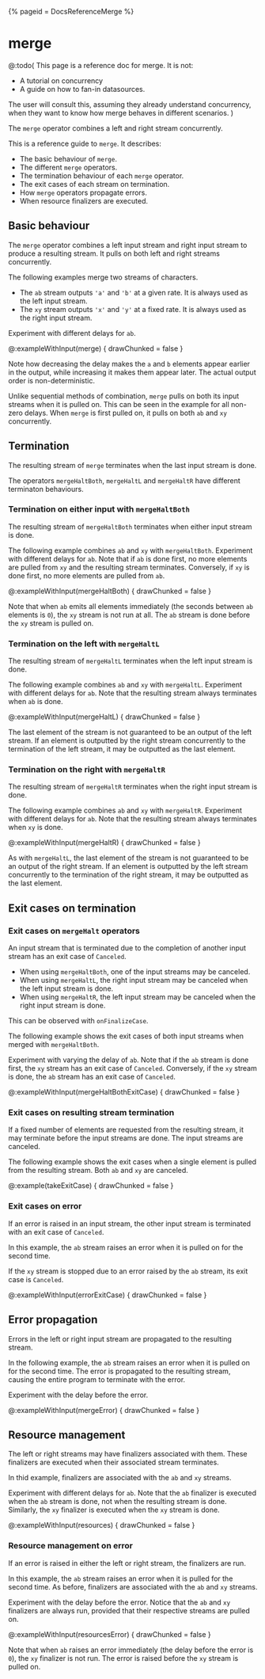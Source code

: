 {%
  pageid = DocsReferenceMerge
%}

# merge

@:todo(
This page is a reference doc for merge. It is not:
 - A tutorial on concurrency
 - A guide on how to fan-in datasources.
 
The user will consult this, assuming they already understand concurrency, when they want to know how merge behaves in different scenarios.
)

The `merge` operator combines a left and right stream concurrently.

This is a reference guide to `merge`. It describes:

 - The basic behaviour of `merge`.
 - The different `merge` operators.
 - The termination behaviour of each `merge` operator.
 - The exit cases of each stream on termination.
 - How `merge` operators propagate errors.
 - When resource finalizers are executed.
 
## Basic behaviour

The `merge` operator combines a left input stream and right input stream to produce a resulting stream. It pulls on both left and right streams concurrently.

The following examples merge two streams of characters. 

 - The `ab` stream outputs `'a'` and `'b'` at a given rate. It is always used as the left input stream.
 - The `xy` stream outputs `'x'` and `'y'` at a fixed rate. It is always used as the right input stream.

Experiment with different delays for `ab`. 

@:exampleWithInput(merge) {
  drawChunked = false
}

Note how decreasing the delay makes the `a` and `b` elements appear earlier in the output, while increasing it makes them appear later. The actual output order is non-deterministic.

Unlike sequential methods of combination, `merge` pulls on both its input streams when it is pulled on. This can be seen in the example for all non-zero delays. When `merge` is first pulled on, it pulls on both `ab` and `xy` concurrently.

## Termination

The resulting stream of `merge` terminates when the last input stream is done.

The operators `mergeHaltBoth`, `mergeHaltL` and `mergeHaltR` have different terminaton behaviours.

### Termination on either input with `mergeHaltBoth`

The resulting stream of `mergeHaltBoth` terminates when either input stream is done.

The following example combines `ab` and `xy` with `mergeHaltBoth`. Experiment with different delays for `ab`. Note that if `ab` is done first, no more elements are pulled from `xy` and the resulting stream terminates. Conversely, if `xy` is done first, no more elements are pulled from `ab`.

@:exampleWithInput(mergeHaltBoth) {
  drawChunked = false
}

Note that when `ab` emits all elements immediately (the seconds between `ab` elements is `0`), the `xy` stream is not run at all. The `ab` stream is done before the `xy` stream is pulled on.

### Termination on the left with `mergeHaltL`

The resulting stream of `mergeHaltL` terminates when the left input stream is done.

The following example combines `ab` and `xy` with `mergeHaltL`. Experiment with different delays for `ab`. Note that the resulting stream always terminates when `ab` is done.

@:exampleWithInput(mergeHaltL) {
  drawChunked = false
}

The last element of the stream is not guaranteed to be an output of the left stream. If an element is outputted by the right stream concurrently to the termination of the left stream, it may be outputted as the last element.

### Termination on the right with `mergeHaltR`

The resulting stream of `mergeHaltR` terminates when the right input stream is done.

The following example combines `ab` and `xy` with `mergeHaltR`. Experiment with different delays for `ab`. Note that the resulting stream always terminates when `xy` is done.


@:exampleWithInput(mergeHaltR) {
  drawChunked = false
}

As with `mergeHaltL`, the last element of the stream is not guaranteed to be an output of the right stream. If an element is outputted by the left stream concurrently to the termination of the right stream, it may be outputted as the last element.

## Exit cases on termination

### Exit cases on `mergeHalt` operators

An input stream that is terminated due to the completion of another input stream has an exit case of `Canceled`. 

 - When using `mergeHaltBoth`, one of the input streams may be canceled.
 - When using `mergeHaltL`, the right input stream may be canceled when the left input stream is done.
 - When using `mergeHaltR`, the left input stream may be canceled when the right input stream is done.
 
This can be observed with `onFinalizeCase`. 

The following example shows the exit cases of both input streams when merged with `mergeHaltBoth`.

Experiment with varying the delay of `ab`. Note that if the `ab` stream is done first, the `xy` stream has an exit case of `Canceled`. Conversely, if the `xy` stream is done, the `ab` stream has an exit case of `Canceled`.

@:exampleWithInput(mergeHaltBothExitCase) {
  drawChunked = false
}

### Exit cases on resulting stream termination

If a fixed number of elements are requested from the resulting stream, it may terminate before the input streams are done. The input streams are canceled.

The following example shows the exit cases when a single element is pulled from the resulting stream. Both `ab` and `xy` are canceled.

@:example(takeExitCase) {
  drawChunked = false
}

### Exit cases on error

If an error is raised in an input stream, the other input stream is terminated with an exit case of `Canceled`.

In this example, the `ab` stream raises an error when it is pulled on for the second time.

If the `xy` stream is stopped due to an error raised by the `ab` stream, its exit case is `Canceled`.

@:exampleWithInput(errorExitCase) {
  drawChunked = false
}

## Error propagation

Errors in the left or right input stream are propagated to the resulting stream.

In the following example, the `ab` stream raises an error when it is pulled on for the second time. The error is propagated to the resulting stream, causing the entire program to terminate with the error.

Experiment with the delay before the error.

@:exampleWithInput(mergeError) {
  drawChunked = false
}


## Resource management

The left or right streams may have finalizers associated with them. These finalizers are executed when their associated stream terminates.

In thid example, finalizers are associated with the `ab` and `xy` streams.

Experiment with different delays for `ab`. Note that the `ab` finalizer is executed when the `ab` stream is done, not when the resulting stream is done. Similarly, the `xy` finalizer is executed when the `xy` stream is done.

@:exampleWithInput(resources) {
  drawChunked = false
}

### Resource management on error

If an error is raised in either the left or right stream, the finalizers are run.

In this example, the `ab` stream raises an error when it is pulled for the second time. As before, finalizers are associated with the `ab` and `xy` streams.

Experiment with the delay before the error. Notice that the `ab` and `xy` finalizers are always run, provided that their respective streams are pulled on.

@:exampleWithInput(resourcesError) {
  drawChunked = false
}

Note that when `ab` raises an error immediately (the delay before the error is `0`), the `xy` finalizer is not run. The error is raised before the `xy` stream is pulled on.
